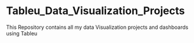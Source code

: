 # Tableu_Data_Visualization_Projects
This Repository contains all my data Visualization projects and dashboards using Tableu
